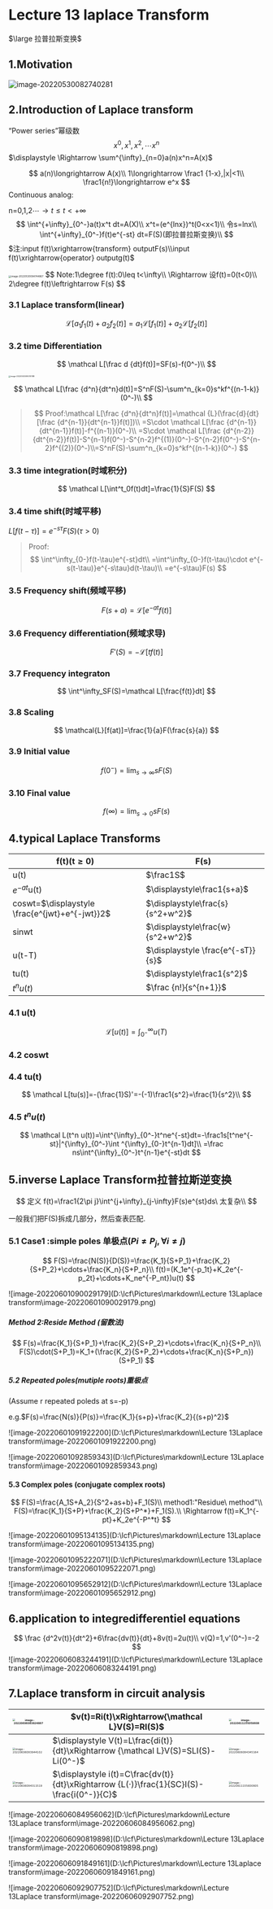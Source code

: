 # Lecture 13 laplace Transform

 $\large 拉普拉斯变换$

## 1.Motivation

![image-20220530082740281](https://heaticy-1310163554.cos.ap-shanghai.myqcloud.com/markdown/image-20220530082740281.png)

## 2.Introduction of Laplace transform

“Power series”幂级数
$$
x^0,x^1,x^2,\cdots x^n
$$
$\displaystyle \Rightarrow \sum^{\infty}_{n=0}a(n)x^n=A(x)$


$$
a(n)\longrightarrow A(x)\\
1\longrightarrow \frac1 {1-x},|x|<1\\
\frac1{n!}\longrightarrow e^x
$$
Continuous analog:

n=0,1,2$\cdots\longrightarrow t\leq t< +\infty$
$$
\int^{+\infty}_{0^-}a(t)x^t dt=A(X)\\
x^t=(e^{lnx})^t(0<x<1)\\
令s=lnx\\
\int^{+\infty}_{0^-}f(t)e^{-st} dt=F(S)(即拉普拉斯变换)\\
$$
$注:input f(t)\xrightarrow{transform} outputF(s)\\input f(t)\xrightarrow{operator} outputg(t)$

<img src="https://heaticy-1310163554.cos.ap-shanghai.myqcloud.com/markdown/image-20220530084744867.png" alt="image-20220530084744867" style="zoom: 33%;" />
$$
Note:1\degree f(t):0\leq t<\infty\\
\Rightarrow 设f(t)=0(t<0)\\
2\degree f(t)\leftrightarrow F(s)
$$

### 3.1 Laplace transform(linear)

$$
\mathcal L[a_1f_1(t)+a_2f_2(t)]=a_1\mathcal{L}[f_1(t)]+a_2\mathcal{L}[f_2(t)]
$$



### 3.2 time Differentiation

$$
\mathcal L[\frac d {dt}f(t)]=SF(s)-f(0^-)\\
$$

<img src="https://heaticy-1310163554.cos.ap-shanghai.myqcloud.com/markdown/image-20220530090010188.png" alt="image-20220530090010188" style="zoom: 25%;" />

$$
\mathcal L[\frac {d^n}{dt^n}d(t)]=S^nF(S)-\sum^n_{k=0}s^kf^{(n-1-k)}(0^-)\\
$$
> $$
Proof:\mathcal L[\frac {d^n}{dt^n}f(t)]=\mathcal {L}(\frac{d}{dt}[\frac {d^{n-1}}{dt^{n-1}}f(t)])\\
=S\cdot \mathcal L[\frac {d^{n-1}}{dt^{n-1}}f(t)]-f^{(n-1)}(0^-)\\
=S\cdot \mathcal L[\frac {d^{n-2}}{dt^{n-2}}f(t)]-S^{n-1}f(0^-)-S^{n-2}f^{(1)}(0^-)-S^{n-2}f(0^-)-S^{n-2}f^{(2)}(0^-)\\=S^nF(S)-\sum^n_{k=0}s^kf^{(n-1-k)}(0^-)
 > $$

### 3.3 time integration(时域积分)

$$
\mathcal L[\int^t_0f(t)dt]=\frac{1}{S}F(S)
$$



### 3.4 time shift(时域平移)

$\displaystyle L[f(t-\tau)]=e^{-s\tau}F(S)(\tau>0)$

> Proof:
> $$
> \int^\infty_{0-}f(t-\tau)e^{-st}dt\\
> =\int^\infty_{0-}f(t-\tau)\cdot e^{-s(t-\tau)}e^{-s\tau}d(t-\tau)\\
> =e^{-s\tau}F(s)
> $$

### 3.5 Frequency shift(频域平移)

$$
F(s+a)=\mathcal L[e^{-at}f(t)]
$$

### 3.6 Frequency differentiation(频域求导)

$$
F'(S)=-\mathcal{L}[tf(t)]
$$

### 3.7 Frequency integraton

$$
\int^\infty_SF(S)=\mathcal L[\frac{f(t)}dt]
$$

### 3.8 Scaling

$$
\mathcal{L}[f(at)]=\frac{1}{a}F(\frac{s}{a})
$$
### 3.9 Initial value

$$
f(0^-)=\lim_{s\rightarrow \infty}sF(S)
$$

### 3.10 Final value

$$
f(\infty)=\lim_{s\rightarrow0}sF(s)
$$



## 4.typical Laplace Transforms

| f(t)(t$\geq0$)                                 | F(s)                              |
| ---------------------------------------------- | --------------------------------- |
| u(t)                                           | $\frac1S$                         |
| $e^{-at}$u(t)                                  | $\displaystyle\frac1{s+a}$        |
| coswt=$\displaystyle \frac{e^{jwt}+e^{-jwt}}2$ | $\displaystyle\frac{s}{s^2+w^2}$  |
| sinwt                                          | $\displaystyle\frac{w}{s^2+w^2}$  |
| u(t-T)                                         | $\displaystyle \frac{e^{-sT}}{s}$ |
| tu(t)                                          | $\displaystyle\frac1{s^2}$        |
| $t^nu(t)$                                      | $\frac {n!}{s^{n+1}}$             |

### 4.1 u(t)

$$
\mathcal L[u(t)]=\int_{0^-}^{\infty}u(T)
$$

### 4.2 coswt



### 4.4 tu(t)

$$
\mathcal L[tu(s)]=-(\frac{1}S)'=-(-1)\frac1{s^2}=\frac{1}{s^2}\\
$$

### 4.5 $t^nu(t)$

$$
\mathcal L(t^n u(t))=\int^{\infty}_{0^-}t^ne^{-st}dt=-\frac1s[t^ne^{-st}|^{\infty}_{0^-}\int ^{\infty}_{0-}t^{n-1}dt]\\
=\frac ns\int^{\infty}_{0^-}t^{n-1}e^{-st}dt
$$



## 5.inverse Laplace Transform拉普拉斯逆变换

$$
定义 f(t)=\frac1{2\pi j}\int^{j+\infty}_{j-\infty}F(s)e^{st}ds\ 太复杂\\
$$

一般我们把F(S)拆成几部分，然后查表匹配.

### 5.1 Case1 :simple poles 单极点($Pi\neq P_j,\forall i\neq j)$

$$
F(S)=\frac{N(S)}{D(S)}=\frac{K_1}{S+P_1}+\frac{K_2}{S+P_2}+\cdots+\frac{K_n}{S+P_n}\\
f(t)=(K_1e^{-p_1t}+K_2e^{-p_2t}+\cdots+K_ne^{-P_nt})u(t)
$$

![image-20220601090029179](D:\lcf\Pictures\markdown\Lecture 13Laplace transform\image-20220601090029179.png)

##### Method 2:Reside Method (留数法)

$$
F(s)=\frac{K_1}{S+P_1}+\frac{K_2}{S+P_2}+\cdots+\frac{K_n}{S+P_n}\\
F(S)\cdot(S+P_1)=K_1+(\frac{K_2}{S+P_2}+\cdots+\frac{K_n}{S+P_n})(S+P_1)
$$

##### 5.2 Repeated poles(mutiple roots)重极点

(Assume r repeated poleds at s=-p)

e.g.$F(s)=\frac{N(s)}{P(s)}=\frac{K_1}{s+p}+\frac{K_2}{(s+p)^2}$

![image-20220601091922200](D:\lcf\Pictures\markdown\Lecture 13Laplace transform\image-20220601091922200.png)

![image-20220601092859343](D:\lcf\Pictures\markdown\Lecture 13Laplace transform\image-20220601092859343.png)

#### 5.3 Complex poles (conjugate complex roots)

$$
F(S)=\frac{A_1S+A_2}{S^2+as+b}+F_1(S)\\
method1:"Residue\ method"\\
F(S)=\frac{K_1}{S+P}+\frac{K_2}{S+P^*}+F_1(S).\\
\Rightarrow f(t)=K_1^{-pt}+K_2e^{-P^*t}
$$

![image-20220601095134135](D:\lcf\Pictures\markdown\Lecture 13Laplace transform\image-20220601095134135.png)

![image-20220601095222071](D:\lcf\Pictures\markdown\Lecture 13Laplace transform\image-20220601095222071.png)

![image-20220601095652912](D:\lcf\Pictures\markdown\Lecture 13Laplace transform\image-20220601095652912.png)

## 6.application to integredifferentiel equations


$$
\frac {d^2v(t)}{dt^2}+6\frac{dv(t)}{dt}+8v(t)=2u(t)\\
v(Q)=1,v'(0^-)=-2
$$
![image-20220606083244191](D:\lcf\Pictures\markdown\Lecture 13Laplace transform\image-20220606083244191.png)

## 7.Laplace transform in circuit analysis

| <img src="https://heaticy-1310163554.cos.ap-shanghai.myqcloud.com/markdown/image-20220606083824887.png" alt="image-20220606083824887" style="zoom: 33%;" /> | $v(t)=Ri(t)\xRightarrow{\mathcal L}V(S)=RI(S)$               | <img src="https://heaticy-1310163554.cos.ap-shanghai.myqcloud.com/markdown/image-20220611155059608.png" alt="image-20220611155059608" style="zoom:33%;" /> |
| ------------------------------------------------------------ | ------------------------------------------------------------ | ------------------------------------------------------------ |
| <img src="https://heaticy-1310163554.cos.ap-shanghai.myqcloud.com/markdown/image-20220606083944102.png" alt="image-20220606083944102" style="zoom: 33%;" /> | $\displaystyle V(t)=L\frac{di(t)}{dt}\xRightarrow {\mathcal L}V(S)=SLI(S)-Li(0^-)$ | <img src="https://heaticy-1310163554.cos.ap-shanghai.myqcloud.com/markdown/image-20220606084345164.png" alt="image-20220606084345164" style="zoom: 33%;" /> |
| <img src="https://heaticy-1310163554.cos.ap-shanghai.myqcloud.com/markdown/image-20220606084311519.png" alt="image-20220606084311519" style="zoom: 33%;" /> | $\displaystyle i(t)=C\frac{dv(t)}{dt}\xRightarrow {L(·)}\frac{1}{SC}I(S)-\frac{i(0^-)}{C}$ | <img src="https://heaticy-1310163554.cos.ap-shanghai.myqcloud.com/markdown/image-20220611155600805.png" alt="image-20220611155600805" style="zoom:33%;" /> |

![image-20220606084956062](D:\lcf\Pictures\markdown\Lecture 13Laplace transform\image-20220606084956062.png)

![image-20220606090819898](D:\lcf\Pictures\markdown\Lecture 13Laplace transform\image-20220606090819898.png)

![image-20220606091849161](D:\lcf\Pictures\markdown\Lecture 13Laplace transform\image-20220606091849161.png)

![image-20220606092907752](D:\lcf\Pictures\markdown\Lecture 13Laplace transform\image-20220606092907752.png)